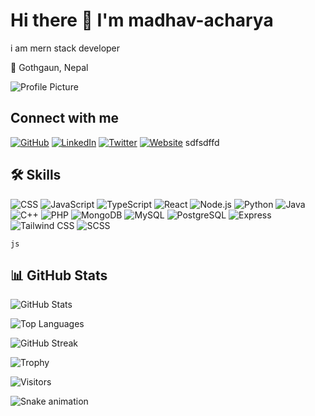 # Hi there 👋 I'm madhav-acharya

i am mern stack developer

📍 Gothgaun, Nepal

![Profile Picture](https://scontent.fktm10-1.fna.fbcdn.net/v/t39.30808-1/473578275_1680478925839818_6881877542280943739_n.jpg?stp=c174.0.1536.1536a_dst-jpg_s480x480_tt6&_nc_cat=103&ccb=1-7&_nc_sid=1d2534&_nc_ohc=tI0ljtLXwwEQ7kNvwG3PfzF&_nc_oc=AdkEb7od0h8Wsi3xpI8fC7_H-DunXq_f0NKSQXP64Xn1xyEbm_HRrH5KdKzQLcjiuFA&_nc_zt=24&_nc_ht=scontent.fktm10-1.fna&_nc_gid=U023XPGMswnvl4YLmEbfCQ&oh=00_AfFRrFYJV-Q1BmWJNMaofY9VNTgS5irqDXtAvKPHKzflMg&oe=67FD658C)

## Connect with me

[![GitHub](https://img.shields.io/badge/GitHub-100000?style=for-the-badge&logo=github&logoColor=white)](https://github.com/madhav-acharya) [![LinkedIn](https://img.shields.io/badge/LinkedIn-0077B5?style=for-the-badge&logo=linkedin&logoColor=white)](https://linkedin.com/in/madayju) [![Twitter](https://img.shields.io/badge/Twitter-1DA1F2?style=for-the-badge&logo=twitter&logoColor=white)](https://twitter.com/dffsdffdf) [![Website](https://img.shields.io/badge/Website-FF5722?style=for-the-badge&logo=google-chrome&logoColor=white)](dfdfd) sdfsdffd 

## 🛠️ Skills

![CSS](https://img.shields.io/badge/CSS3-1572B6?style=for-the-badge&logo=css3&logoColor=white) ![JavaScript](https://img.shields.io/badge/JavaScript-F7DF1E?style=for-the-badge&logo=javascript&logoColor=black) ![TypeScript](https://img.shields.io/badge/TypeScript-007ACC?style=for-the-badge&logo=typescript&logoColor=white) ![React](https://img.shields.io/badge/React-20232A?style=for-the-badge&logo=react&logoColor=61DAFB) ![Node.js](https://img.shields.io/badge/Node.js-43853D?style=for-the-badge&logo=node.js&logoColor=white) ![Python](https://img.shields.io/badge/Python-3776AB?style=for-the-badge&logo=python&logoColor=white) ![Java](https://img.shields.io/badge/Java-ED8B00?style=for-the-badge&logo=java&logoColor=white) ![C++](https://img.shields.io/badge/C%2B%2B-00599C?style=for-the-badge&logo=c%2B%2B&logoColor=white) ![PHP](https://img.shields.io/badge/PHP-777BB4?style=for-the-badge&logo=php&logoColor=white) ![MongoDB](https://img.shields.io/badge/MongoDB-4EA94B?style=for-the-badge&logo=mongodb&logoColor=white) ![MySQL](https://img.shields.io/badge/MySQL-00000F?style=for-the-badge&logo=mysql&logoColor=white) ![PostgreSQL](https://img.shields.io/badge/PostgreSQL-316192?style=for-the-badge&logo=postgresql&logoColor=white) ![Express](https://img.shields.io/badge/Express.js-404D59?style=for-the-badge) ![Tailwind CSS](https://img.shields.io/badge/Tailwind_CSS-38B2AC?style=for-the-badge&logo=tailwind-css&logoColor=white) ![SCSS](https://img.shields.io/badge/Sass-CC6699?style=for-the-badge&logo=sass&logoColor=white) 

`js`

## 📊 GitHub Stats

![GitHub Stats](https://github-readme-stats-eight-theta.vercel.app/api?username=madhav-acharya&show_icons=true&theme=radical)

![Top Languages](https://github-readme-stats.vercel.app/api/top-langs/?username=madhav-acharya&layout=compact&theme=radical)

![GitHub Streak](https://github-readme-streak-stats.herokuapp.com/?user=madhav-acharya&theme=radical)

![Trophy](https://github-profile-trophy.vercel.app/?username=madhav-acharya&theme=onedark)

![Visitors](https://visitor-badge.glitch.me/badge?page_id=madhav-acharya.madhav-acharya)

![Snake animation](https://raw.githubusercontent.com/DenverCoder1/github-readme-snake/master/output/github-contribution-grid-snake.svg)

